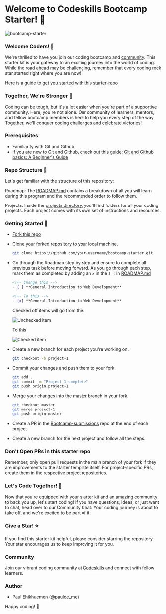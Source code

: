 # Welcome to Codeskills Bootcamp Starter! 🚀
![bootcamp-starter](https://socialify.git.ci/codeskills-dev/bootcamp-starter/image?forks=1&language=1&name=1&owner=1&pattern=Circuit%20Board&stargazers=1&theme=Auto)

### Welcome Coders! 👋

We're thrilled to have you join our coding bootcamp and [community](https://codeskills.dev). This starter kit is your gateway to an exciting journey into the world of coding. While the road ahead may be challenging, remember that every coding rock star started right where you are now!

Here is a [guide to get you started with this starter-repo](https://blog.codeskills.dev/posts/how-to-setup-codeskills-bootcamp-starter)

### Together, We're Stronger 💪

Coding can be tough, but it's a lot easier when you're part of a supportive community. Here, you're not alone. Our community of learners, mentors, and fellow bootcamp members is here to help you every step of the way. Together, we'll conquer coding challenges and celebrate victories!

### Prerequisites

- Familiarity with Git and Github
- If you are new to Git and Github, check out this guide:
  [Git and Github basics: A Beginner's Guide](https://blog.codeskills.dev/posts/git-and-github-basics-a-beginners-guide)

### Repo Structure 📁

Let's get familiar with the structure of this repository:

Roadmap: The [ROADMAP.md](/ROADMAP.md) contains a breakdown of all you will learn during this program and the recommended order to follow them.

Projects: Inside the [projects directory](/projects/), you'll find folders for all your coding projects. Each project comes with its own set of instructions and resources.

### Getting Started 🚀

- [Fork this repo](https://github.com/codeskills-dev/bootcamp-starter/fork)

- Clone your forked repository to your local machine.

  ```sh
  git clone https://github.com/your-username/bootcamp-starter.git
  ```

- Go through the Roadmap step by step and ensure to complete all previous task before moving forward.
  As you go through each step, mark them as completed by adding an `x` in the `[ ]` in [ROADMAP.md](/ROADMAP.md)

  ```md
  <!-- Change this -->
  - [ ] **General Introduction to Web Development**

  <!-- To this -->
  - [x] **General Introduction to Web Development**
  ```

  Checked off items will go from this
  
  ![Unchecked item](https://github.com/codeskills-dev/bootcamp-starter/assets/67395687/b43398e8-3caa-4cc9-92bc-cac50e974c86)

  To this
  
  ![Checked item](https://github.com/codeskills-dev/bootcamp-starter/assets/67395687/799ce656-310a-4db4-855d-2fe8c8ba5159)

- Create a new branch for each project you're working on.

  ```sh
  git checkout -b project-1
  ```

- Commit your changes and push them to your fork.

  ```sh
  git add .
  git commit -m "Project 1 complete"
  git push origin project-1
  ```

- Merge your changes into the master branch in your fork.

  ```sh
  git checkout master
  git merge project-1
  git push origin master
  ```

- Create a PR in the [Bootcamp-submissions](https://github.com/codeskills-dev/bootcamp-submissions) repo at the end of each project

- Create a new branch for the next project and follow all the steps.

### **Don't Open PRs in this starter repo**

Remember, only open pull requests in the main branch of your fork if they are improvements to the starter template itself.
For project-specific PRs, create them in the respective project repositories.

### Let's Code Together! 🤝

Now that you're equipped with your starter kit and an amazing community to back you up, let's start coding! If you have questions, ideas, or just want to chat, head over to our Community Chat. Your coding journey is about to take off, and we're excited to be part of it.

### Give a Star! ⭐

If you find this starter kit helpful, please consider starring the repository. Your star encourages us to keep improving it for you.

### Community

Join our vibrant coding community at [Codeskills](https://codeskills.dev/join-community) and connect with fellow learners.

### Author

- Paul Ehikhuemen ([@pauloe_me](https://twitter.com/pauloe_me))

Happy coding! 🚀
